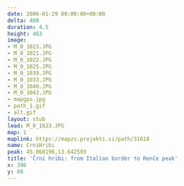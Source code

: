 ```yaml
---
date: 2006-01-29 00:00:00+00:00
delta: 400
duration: 4.5
height: 463
image:
- M_0_1023.JPG
- M_0_1021.JPG
- M_0_1022.JPG
- M_0_1025.JPG
- M_0_1039.JPG
- M_0_1033.JPG
- M_0_1040.JPG
- M_0_1043.JPG
- mapgps.jpg
- path_1.gif
- alt.gif
layout: stub
lead: M_0_1023.JPG
map: 1
maplink: https://mapzs.projekti.si/path/31618
name: CrniHribi
peak: 45.868196,13.642593
title: 'Črni hribi: from Italian border to Renče peak'
x: 396
y: 80
---
```

